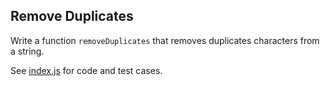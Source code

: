 ## Remove Duplicates

 Write a function `removeDuplicates` that removes duplicates characters from a string.

 See [index.js](https://replit.com/@BiancaGandolfo/remove-duplicates#index.js) for code and test cases.

